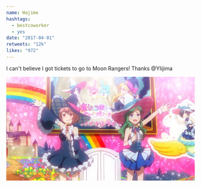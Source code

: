 ```yaml
---
name: Hajime
hashtags:
  - bestcoworker
  - yes
date: "2017-04-01"
retweets: "12k"
likes: "972"
---
```


I can't believe I got tickets to go to Moon Rangers!
Thanks @YIijima

![](media/hajime-1.jpg)
